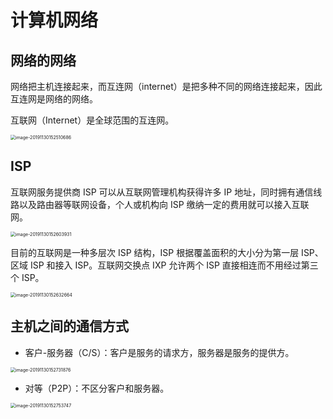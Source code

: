# 计算机网络



## 网络的网络

网络把主机连接起来，而互连网（internet）是把多种不同的网络连接起来，因此互连网是网络的网络。

互联网（Internet）是全球范围的互连网。

<img src="https://tva1.sinaimg.cn/large/006tNbRwgy1g9g3hf6vmrj30p60guwmr.jpg" alt="image-20191130152510686" style="zoom:50%;" />



## ISP

互联网服务提供商 ISP 可以从互联网管理机构获得许多 IP 地址，同时拥有通信线路以及路由器等联网设备，个人或机构向 ISP 缴纳一定的费用就可以接入互联网。

<img src="https://tva1.sinaimg.cn/large/006tNbRwgy1g9g3icc848j30s60c23zi.jpg" alt="image-20191130152603931" style="zoom:50%;" />

目前的互联网是一种多层次 ISP 结构，ISP 根据覆盖面积的大小分为第一层 ISP、区域 ISP 和接入 ISP。互联网交换点 IXP 允许两个 ISP 直接相连而不用经过第三个 ISP。

<img src="https://tva1.sinaimg.cn/large/006tNbRwgy1g9g3ivlbf9j30rc0h0q5g.jpg" alt="image-20191130152632664" style="zoom:50%;" />





## 主机之间的通信方式

- 客户-服务器（C/S）：客户是服务的请求方，服务器是服务的提供方。

<img src="https://tva1.sinaimg.cn/large/006tNbRwgy1g9g3jvhnshj30es0bu0uy.jpg" alt="image-20191130152731876" style="zoom:50%;" />



- 对等（P2P）：不区分客户和服务器。

<img src="https://tva1.sinaimg.cn/large/006tNbRwgy1g9g3k968g1j30bw0b4gnx.jpg" alt="image-20191130152753747" style="zoom:50%;" />





